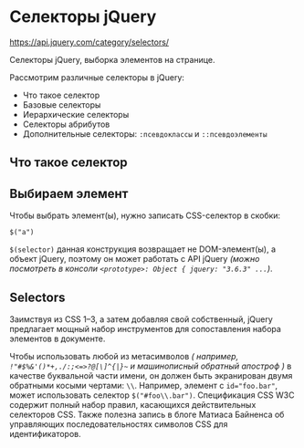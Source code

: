 # Селекторы jQuery
https://api.jquery.com/category/selectors/  

Селекторы jQuery, выборка элементов на странице.

Рассмотрим различные селекторы в jQuery:
- Что такое селектор
- Базовые селекторы
- Иерархические селекторы
- Селекторы абрибутов
- Дополнительные селекторы: `:псевдоклассы` и `::псевдоэлементы`

## Что такое селектор

## Выбираем элемент
Чтобы выбрать элемент(ы), нужно записать CSS-селектор в скобки:

    $("a")

`$(selector)` данная конструкция возвращает не DOM-элемент(ы), а объект jQuery, поэтому он может работать с API jQuery *(можно посмотреть в консоли `<prototype>: Object { jquery: "3.6.3" ...`)*.

## Selectors
Заимствуя из CSS 1–3, а затем добавляя свой собственный, jQuery предлагает мощный набор инструментов для сопоставления набора элементов в документе.

Чтобы использовать любой из метасимволов *( например, `!"#$%&'()*+,./:;<=>?@[\]^{|}~` и машинописный обратный апостроф )* в качестве буквальной части имени, он должен быть экранирован двумя обратными косыми чертами: `\\`. Например, элемент с `id="foo.bar"`, может использовать селектор `$("#foo\\.bar")`. Спецификация CSS W3C содержит полный набор правил, касающихся действительных селекторов CSS. Также полезна запись в блоге Матиаса Байненса об управляющих последовательностях символов CSS для идентификаторов.
